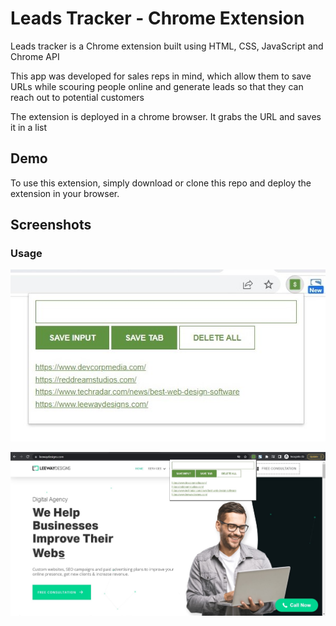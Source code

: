 
# Leads Tracker - Chrome Extension

Leads tracker is a Chrome extension built using HTML, CSS, JavaScript and Chrome API

This app was developed for sales reps in mind, which allow them to save URLs while scouring people online and
generate leads so that they can reach out to potential customers

The extension is deployed in a chrome browser. It grabs the URL and saves it in a list

## Demo
To use this extension, simply download or clone this repo and deploy
the extension in your browser.

## Screenshots

### Usage

![Leads Tracker](./screenshots/app.jpg?raw=true "Leads Tracker")

![Extension](./screenshots/leadstracker.jpg?raw=true "Leads Tracker")




